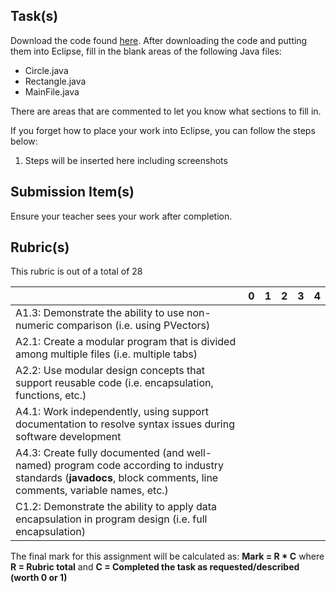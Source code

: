 Task(s)
-------
Download the code found [here](https://github.com/mrseidel-classes/ICS4U/tree/master/Code/Objects/src).  After downloading the code and putting them into Eclipse, fill in the blank areas of the following Java files:

* Circle.java
* Rectangle.java
* MainFile.java

There are areas that are commented to let you know what sections to fill in.

If you forget how to place your work into Eclipse, you can follow the steps below:

1. Steps will be inserted here including screenshots

Submission Item(s)
------------------
Ensure your teacher sees your work after completion.

Rubric(s)
---------
This rubric is out of a total of 28

| | 0 | 1 | 2 | 3 | 4 |
|---| --- | --- | --- | --- | --- |
|A1.3: Demonstrate the ability to use non-numeric comparison (i.e. using PVectors) | | | | | |
|A2.1: Create a modular program that is divided among multiple files (i.e. multiple tabs)  | | | | | |
|A2.2: Use modular design concepts that support reusable code (i.e. encapsulation, functions, etc.)  | | | | | |
|A4.1: Work independently, using support documentation to resolve syntax issues during software development  | | | | | |
|A4.3: Create fully documented (and well-named) program code according to industry standards (**javadocs**, block comments, line comments, variable names, etc.)  | | | | | |
|C1.2: Demonstrate the ability to apply data encapsulation in program design (i.e. full encapsulation)  | | | | | |

The final mark for this assignment will be calculated as: __Mark = R * C__ where **R = Rubric total** and **C = Completed the task as requested/described (worth 0 or 1)**
